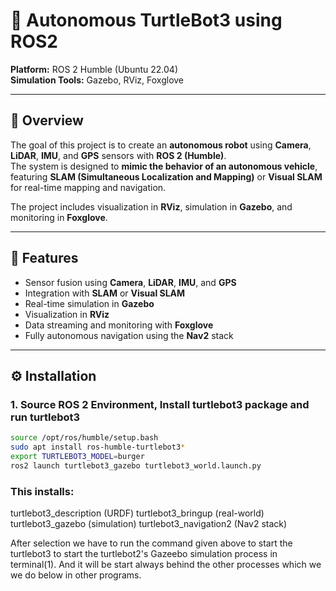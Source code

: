 # 🤖 Autonomous TurtleBot3 using ROS2
**Platform:** ROS 2 Humble (Ubuntu 22.04)  
**Simulation Tools:** Gazebo, RViz, Foxglove  

---

## 🧭 Overview

The goal of this project is to create an **autonomous robot** using **Camera**, **LiDAR**, **IMU**, and **GPS** sensors with **ROS 2 (Humble)**.  
The system is designed to **mimic the behavior of an autonomous vehicle**, featuring **SLAM (Simultaneous Localization and Mapping)** or **Visual SLAM** for real-time mapping and navigation.

The project includes visualization in **RViz**, simulation in **Gazebo**, and monitoring in **Foxglove**.

---

## 🧠 Features

- Sensor fusion using **Camera**, **LiDAR**, **IMU**, and **GPS**
- Integration with **SLAM** or **Visual SLAM**
- Real-time simulation in **Gazebo**
- Visualization in **RViz**
- Data streaming and monitoring with **Foxglove**
- Fully autonomous navigation using the **Nav2** stack

---

## ⚙️ Installation

### 1. Source ROS 2 Environment, Install turtlebot3 package and run turtlebot3
```bash
source /opt/ros/humble/setup.bash
sudo apt install ros-humble-turtlebot3*
export TURTLEBOT3_MODEL=burger
ros2 launch turtlebot3_gazebo turtlebot3_world.launch.py
```

### This installs:
turtlebot3_description (URDF)
turtlebot3_bringup (real-world)
turtlebot3_gazebo (simulation)
turtlebot3_navigation2 (Nav2 stack)

After selection we have to run the command given above to start the turtlebot3 to start the turtlebot2's Gazeebo simulation process in terminal(1). And it will be start always behind the other processes which we we do below in other programs.


